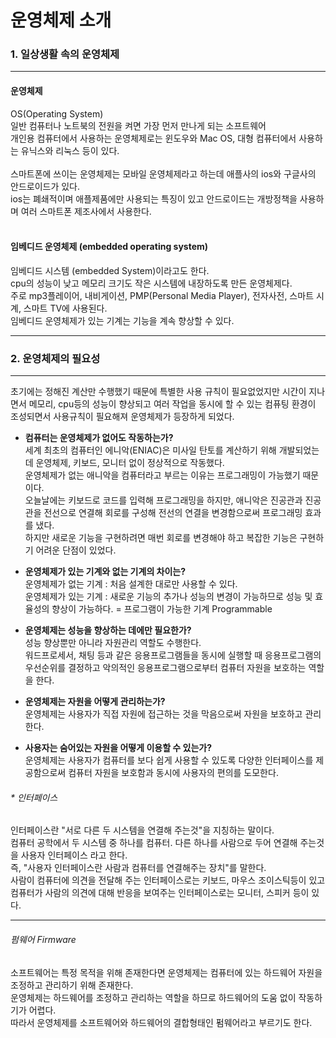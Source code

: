 # 운영체제 소개
### 1. 일상생활 속의 운영체제
------------
#### 운영체제 
OS(Operating System)<br>
일반 컴퓨터나 노트북의 전원을 켜면 가장 먼저 만나게 되는 소프트웨어<br>
개인용 컴퓨터에서 사용하는 운영체제로는 윈도우와 Mac OS, 대형 컴퓨터에서 사용하는 유닉스와 리눅스 등이 있다.<br>
<br>
스마트폰에 쓰이는 운영체제는 모바일 운영체제라고 하는데 애플사의 ios와 구글사의 안드로이드가 있다.<br>
ios는 폐쇄적이며 애플제품에만 사용되는 특징이 있고 안드로이드는 개방정책을 사용하며 여러 스마트폰 제조사에서 사용한다. <br>
<br>

#### 임베디드 운영체제 (embedded operating system)
임베디드 시스템 (embedded System)이라고도 한다.<br>
cpu의 성능이 낮고 메모리 크기도 작은 시스템에 내장하도록 만든 운영체제다.<br>
주로  mp3플레이어, 내비게이션, PMP(Personal Media Player), 전자사전, 스마트 시계, 스마트 TV에 사용된다.<br>
임베디드 운영체제가 있는 기계는 기능을 계속 향상할 수 있다.<br>

------------


### 2. 운영체제의 필요성
------------
초기에는 정해진 계산만 수행했기 때문에 특별한 사용 규칙이 필요없었지만 시간이 지나면서 메모리, cpu등의 성능이 향상되고 여러 작업을 동시에 할 수 있는 컴퓨팅 환경이 조성되면서 사용규칙이 필요해져 운영체제가 등장하게 되었다.<br>

- **컴퓨터는 운영체제가 없어도 작동하는가?**<br>
세계 최초의 컴퓨터인 에니악(ENIAC)은 미사일 탄토를 계산하기 위해 개발되었는데 운영체제, 키보드, 모니터 없이 정상적으로 작동했다. <br>
운영체제가 없는 애니악을 컴퓨터라고 부르는 이유는 프로그래밍이 가능했기 때문이다.<br>
오늘날에는 키보드로 코드를 입력해 프로그래밍을 하지만, 애니악은 진공관과 진공관을 전선으로 연결해 회로를 구성해 전선의 연결을 변경함으로써 프로그래밍 효과를 냈다.<br>
하지만 새로운 기능을 구현하려면 매번 회로를 변경해야 하고 복잡한 기능은 구현하기 어려운 단점이 있었다. <br>

- **운영체제가 있는 기계와 없는 기계의 차이는?**<br> 
운영체제가 없는 기계 : 처음 설계한 대로만 사용할 수 있다.<br>
운영체제가 있는 기계 : 새로운 기능의 추가나 성능의 변경이 가능하므로 성능 및 효율성의 향상이 가능하다. = 프로그램이 가능한 기계 Programmable<br>

- **운영체제는 성능을 향상하는 데에만 필요한가?**<br>
성능 향상뿐만 아니라 자원관리 역할도 수행한다. <br>
워드프로세서, 채팅 등과 같은 응용프로그램들을 동시에 실행할 때 응용프로그램의 우선순위를 결정하고 악의적인 응용프로그램으로부터 컴퓨터 자원을 보호하는 역할을 한다. <br>

- **운영체제는 자원을 어떻게 관리하는가?**<br>
운영체제는 사용자가 직접 자원에 접근하는 것을 막음으로써 자원을 보호하고 관리한다.<br>

- **사용자는 숨어있는 자원을 어떻게 이용할 수 있는가?**<br>
운영체제는 사용자가 컴퓨터를 보다 쉽게 사용할 수 있도록 다양한 인터페이스를 제공함으로써 컴퓨터 자원을 보호함과 동시에 사용자의 편의를 도모한다.<br>
###### * 인터페이스
인터페이스란 "서로 다른 두 시스템을 연결해 주는것"을 지칭하는 말이다. <br>
컴퓨터 공학에서 두 시스템 중 하나를 컴퓨터. 다른 하나를 사람으로 두어 연결해 주는것을 사용자 인터페이스 라고 한다. <br>
즉, "사용자 인터페이스란 사람과 컴퓨터를 연결해주는 장치"를 말한다.<br>
사람이 컴퓨터에 의견을 전달해 주는 인터페이스로는 키보드, 마우스 조이스틱등이 있고 컴퓨터가 사람의 의견에 대해 반응을 보여주는 인터페이스로는 모니터, 스피커 등이 있다.<br>

------------
###### 펌웨어 Firmware
소프트웨어는 특정 목적을 위해 존재한다면 운영체제는 컴퓨터에 있는 하드웨어 자원을 조정하고 관리하기 위해 존재한다.<br>
운영체제는 하드웨어를 조정하고 관리하는 역할을 하므로 하드웨어의 도움 없이 작동하기가 어렵다.<br>
따라서 운영체제를 소프트웨어와 하드웨어의 결합형태인 펌웨어라고 부르기도 한다. <br>

